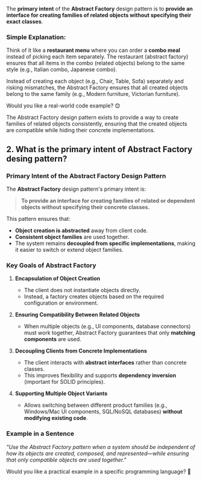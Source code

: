 The **primary intent** of the **Abstract Factory** design pattern is to **provide an interface for creating families of related objects without specifying their exact classes**.

### Simple Explanation:
Think of it like a **restaurant menu** where you can order a **combo meal** instead of picking each item separately. The restaurant (abstract factory) ensures that all items in the combo (related objects) belong to the same style (e.g., Italian combo, Japanese combo).

Instead of creating each object (e.g., Chair, Table, Sofa) separately and risking mismatches, the Abstract Factory ensures that all created objects belong to the same family (e.g., Modern furniture, Victorian furniture).

Would you like a real-world code example? 😊

The Abstract Factory design pattern exists to provide a way to create families of related objects consistently, ensuring that the created objects are compatible while hiding their concrete implementations.

## 2. What is the primary intent of Abstract Factory desing pattern?

### **Primary Intent of the Abstract Factory Design Pattern**
The **Abstract Factory** design pattern's primary intent is:

> **To provide an interface for creating families of related or dependent objects without specifying their concrete classes.**  

This pattern ensures that:
- **Object creation is abstracted** away from client code.
- **Consistent object families** are used together.
- The system remains **decoupled from specific implementations**, making it easier to switch or extend object families.

### **Key Goals of Abstract Factory**
1. **Encapsulation of Object Creation**  
   - The client does not instantiate objects directly.
   - Instead, a factory creates objects based on the required configuration or environment.

2. **Ensuring Compatibility Between Related Objects**  
   - When multiple objects (e.g., UI components, database connectors) must work together, Abstract Factory guarantees that only **matching components** are used.

3. **Decoupling Clients from Concrete Implementations**  
   - The client interacts with **abstract interfaces** rather than concrete classes.
   - This improves flexibility and supports **dependency inversion** (important for SOLID principles).

4. **Supporting Multiple Object Variants**  
   - Allows switching between different product families (e.g., Windows/Mac UI components, SQL/NoSQL databases) **without modifying existing code**.

### **Example in a Sentence**
*"Use the Abstract Factory pattern when a system should be independent of how its objects are created, composed, and represented—while ensuring that only compatible objects are used together."*

Would you like a practical example in a specific programming language? 🚀